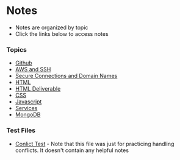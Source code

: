 # Notes

+ Notes are organized by topic
+ Click the links below to access notes

### Topics
+ [Github](/public/notes/github.md)
+ [AWS and SSH](/public/notes/ssh.md)
+ [Secure Connections and Domain Names](/public/notes/https.md)
+ [HTML](/public/notes/html.md)
+ [HTML Deliverable](/public/notes/htmlDeliverable.md)
+ [CSS](/public/notes/css.md)
+ [Javascript](/public/notes/javascript.md)
+ [Services](/public/notes/services.md)
+ [MongoDB](/public/notes/mongo.md)

### Test Files
+ [Conlict Test](/public/notes/conflictTest.md) - Note that this file was just for practicing handling conflicts. It doesn't contain any helpful notes